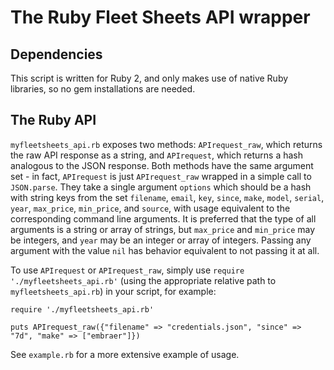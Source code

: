 # The Ruby Fleet Sheets API wrapper

## Dependencies

This script is written for Ruby 2, and only makes use of native Ruby libraries,
so no gem installations are needed.

## The Ruby API

`myfleetsheets_api.rb` exposes two methods: `APIrequest_raw`, which returns the raw API response as a string, and `APIrequest`, which returns a hash analogous to the JSON response. Both methods have the same argument set - in fact, `APIrequest` is just `APIrequest_raw` wrapped in a simple call to `JSON.parse`. They take a single argument `options` which should be a hash with string keys from the set `filename`, `email`, `key`, `since`, `make`, `model`, `serial`, `year`, `max_price`, `min_price`, and `source`, with usage equivalent to the corresponding command line arguments. It is preferred that the type of all arguments is a string or array of strings, but `max_price` and `min_price` may be integers, and `year` may be an integer or array of integers. Passing any argument with the value `nil` has behavior equivalent to not passing it at all.

To use `APIrequest` or `APIrequest_raw`, simply use `require './myfleetsheets_api.rb'` (using the appropriate relative path to `myfleetsheets_api.rb`) in your script, for example:

```
require './myfleetsheets_api.rb'

puts APIrequest_raw({"filename" => "credentials.json", "since" => "7d", "make" => ["embraer"]})
```

See `example.rb` for a more extensive example of usage.
